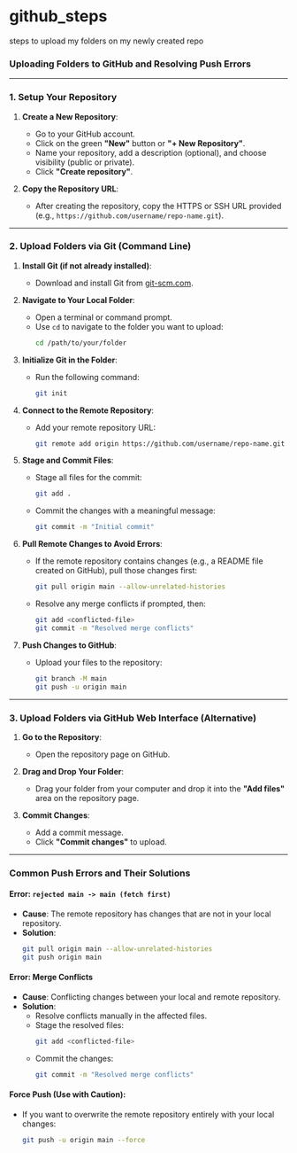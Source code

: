 # github_steps
steps to upload my folders on my newly created repo


### **Uploading Folders to GitHub and Resolving Push Errors**

---

### **1. Setup Your Repository**
1. **Create a New Repository**:
   - Go to your GitHub account.
   - Click on the green **"New"** button or **"+ New Repository"**.
   - Name your repository, add a description (optional), and choose visibility (public or private).
   - Click **"Create repository"**.

2. **Copy the Repository URL**:
   - After creating the repository, copy the HTTPS or SSH URL provided (e.g., `https://github.com/username/repo-name.git`).

---

### **2. Upload Folders via Git (Command Line)**

1. **Install Git (if not already installed)**:
   - Download and install Git from [git-scm.com](https://git-scm.com/).

2. **Navigate to Your Local Folder**:
   - Open a terminal or command prompt.
   - Use `cd` to navigate to the folder you want to upload:
     ```bash
     cd /path/to/your/folder
     ```

3. **Initialize Git in the Folder**:
   - Run the following command:
     ```bash
     git init
     ```

4. **Connect to the Remote Repository**:
   - Add your remote repository URL:
     ```bash
     git remote add origin https://github.com/username/repo-name.git
     ```

5. **Stage and Commit Files**:
   - Stage all files for the commit:
     ```bash
     git add .
     ```
   - Commit the changes with a meaningful message:
     ```bash
     git commit -m "Initial commit"
     ```

6. **Pull Remote Changes to Avoid Errors**:
   - If the remote repository contains changes (e.g., a README file created on GitHub), pull those changes first:
     ```bash
     git pull origin main --allow-unrelated-histories
     ```
   - Resolve any merge conflicts if prompted, then:
     ```bash
     git add <conflicted-file>
     git commit -m "Resolved merge conflicts"
     ```

7. **Push Changes to GitHub**:
   - Upload your files to the repository:
     ```bash
     git branch -M main
     git push -u origin main
     ```

---

### **3. Upload Folders via GitHub Web Interface (Alternative)**

1. **Go to the Repository**:
   - Open the repository page on GitHub.

2. **Drag and Drop Your Folder**:
   - Drag your folder from your computer and drop it into the **"Add files"** area on the repository page.

3. **Commit Changes**:
   - Add a commit message.
   - Click **"Commit changes"** to upload.

---

### **Common Push Errors and Their Solutions**

#### **Error: `rejected main -> main (fetch first)`**
- **Cause**: The remote repository has changes that are not in your local repository.
- **Solution**:
  ```bash
  git pull origin main --allow-unrelated-histories
  git push origin main
  ```

#### **Error: Merge Conflicts**
- **Cause**: Conflicting changes between your local and remote repository.
- **Solution**:
  - Resolve conflicts manually in the affected files.
  - Stage the resolved files:
    ```bash
    git add <conflicted-file>
    ```
  - Commit the changes:
    ```bash
    git commit -m "Resolved merge conflicts"
    ```

#### **Force Push (Use with Caution)**:
- If you want to overwrite the remote repository entirely with your local changes:
  ```bash
  git push -u origin main --force
  ```
